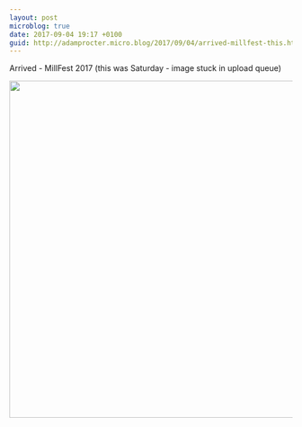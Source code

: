 ```yaml
---
layout: post
microblog: true
date: 2017-09-04 19:17 +0100
guid: http://adamprocter.micro.blog/2017/09/04/arrived-millfest-this.html
---
```

Arrived - MillFest 2017 (this was Saturday - image stuck in upload queue)

<img src="http://discursive.adamprocter.co.uk/uploads/2017/89000475fd.jpg" width="600" height="600" />
